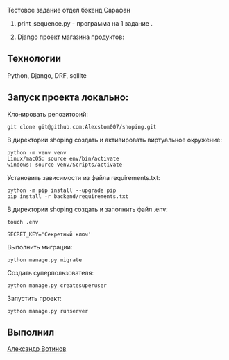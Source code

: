 Тестовое задание отдел бэкенд Сарафан

1.	print_sequence.py - программа на 1 задание .

2.	Django проект магазина продуктов:

## Технологии
Python, Django, DRF, sqllite

## Запуск проекта локально:
Клонировать репозиторий:
```
git clone git@github.com:Alexstom007/shoping.git
```
В директории shoping создать и активировать виртуальное окружение:
```
python -m venv venv
Linux/macOS: source env/bin/activate
windows: source venv/Scripts/activate
```
Установить зависимости из файла requirements.txt:
```
python -m pip install --upgrade pip
pip install -r backend/requirements.txt
```
В директории shoping создать и заполнить файл .env:
```
touch .env

SECRET_KEY='Секретный ключ'
```
Выполнить миграции:
```
python manage.py migrate
```
Создать суперпользователя:
```
python manage.py createsuperuser
```
Запустить проект:
```
python manage.py runserver
```

## Выполнил
[Александр Вотинов](https://github.com/Alexstom007)
